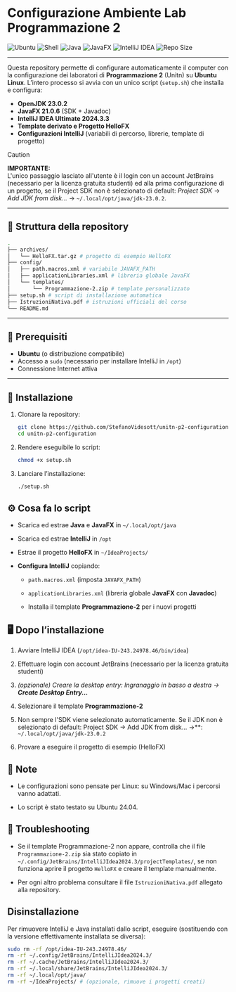 # Configurazione Ambiente Lab Programmazione 2

![Ubuntu](https://img.shields.io/badge/Ubuntu-24.04-orange?logo=ubuntu)
![Shell](https://img.shields.io/badge/Shell-Bash-yellow?logo=gnu-bash)
![Java](https://img.shields.io/badge/Java-23.0.2-blue?logo=java)
![JavaFX](https://img.shields.io/badge/JavaFX-21.0.6-green?logo=javafx)
![IntelliJ IDEA](https://img.shields.io/badge/IntelliJ%20IDEA-2024.3.3-purple?logo=intellijidea)
![Repo Size](https://img.shields.io/github/repo-size/StefanoVidesott/unitn-p2-configuration?color=blue)

---

Questa repository permette di configurare automaticamente il computer con la configurazione dei laboratori di **Programmazione 2** (Unitn) su **Ubuntu Linux**.
L’intero processo si avvia con un unico script (`setup.sh`) che installa e configura:

- **OpenJDK 23.0.2**
- **JavaFX 21.0.6** (SDK + Javadoc)
- **IntelliJ IDEA Ultimate 2024.3.3**
- **Template derivato e Progetto HelloFX**
- **Configurazioni IntelliJ** (variabili di percorso, librerie, template di progetto)

> [!Caution]
> **IMPORTANTE:** <br>
> L'unico passaggio lasciato all'utente è il login con un account JetBrains (necessario per la licenza gratuita studenti) ed alla prima configurazione di un progetto, se il Project SDK non è selezionato di default: *Project SDK* -> *Add JDK from disk...* -> `~/.local/opt/java/jdk-23.0.2`.


---

## 📂 Struttura della repository
```bash
.
├── archives/
│   └── HelloFX.tar.gz # progetto di esempio HelloFX
├── config/
│   ├── path.macros.xml # variabile JAVAFX_PATH
│   ├── applicationLibraries.xml # libreria globale JavaFX
│   └── templates/
│       └── Programmazione-2.zip # template personalizzato
├── setup.sh # script di installazione automatica
├── IstruzioniNativa.pdf # istruzioni ufficiali del corso
└── README.md
```
---

## 🔧 Prerequisiti

- **Ubuntu** (o distribuzione compatibile)
- Accesso a `sudo` (necessario per installare IntelliJ in `/opt`)
- Connessione Internet attiva

---

## 🚀 Installazione

1. Clonare la repository:
   ```bash
   git clone https://github.com/StefanoVidesott/unitn-p2-configuration.git
   cd unitn-p2-configuration
   ```

2. Rendere eseguibile lo script:
    ```bash
    chmod +x setup.sh
    ```

3. Lanciare l’installazione:
    ```bash
    ./setup.sh
    ```

## ⚙️ Cosa fa lo script
- Scarica ed estrae **Java** e **JavaFX** in `~/.local/opt/java`

- Scarica ed estrae **IntelliJ** in `/opt`

- Estrae il progetto **HelloFX** in `~/IdeaProjects/`

- **Configura IntelliJ** copiando:

    - `path.macros.xml` (imposta `JAVAFX_PATH`)

    - `applicationLibraries.xml` (libreria globale **JavaFX** con **Javadoc**)

    - Installa il template **Programmazione-2** per i nuovi progetti

## 🖥️ Dopo l’installazione
1. Avviare IntelliJ IDEA (`/opt/idea-IU-243.24978.46/bin/idea`)

2. Effettuare login con account JetBrains (necessario per la licenza gratuita studenti)

3. *(opzionale) Creare la desktop entry: Ingranaggio in basso a destra -> **Create Desktop Entry...***

3. Selezionare il template **Programmazione-2**

4. Non sempre l'SDK viene selezionato automaticamente. Se il JDK non è selezionato di default: Project SDK -> Add JDK from disk... ->**: `~/.local/opt/java/jdk-23.0.2`

5. Provare a eseguire il progetto di esempio (HelloFX)

## 🔎 Note
- Le configurazioni sono pensate per Linux: su Windows/Mac i percorsi vanno adattati.

- Lo script è stato testato su Ubuntu 24.04.

## 🔧 Troubleshooting

- Se il template Programmazione-2 non appare, controlla che il file `Programmazione-2.zip` sia stato copiato in `~/.config/JetBrains/IntelliJIdea2024.3/projectTemplates/`, se non funziona aprire il progetto `HelloFX` e creare il template manualmente.

- Per ogni altro problema consultare il file `IstruzioniNativa.pdf` allegato alla repository.

## Disinstallazione
Per rimuovere IntelliJ e Java installati dallo script, eseguire (sostituendo con la versione effettivamente installata se diversa):
```bash
sudo rm -rf /opt/idea-IU-243.24978.46/
rm -rf ~/.config/JetBrains/IntelliJIdea2024.3/
rm -rf ~/.cache/JetBrains/IntelliJIdea2024.3/
rm -rf ~/.local/share/JetBrains/IntelliJIdea2024.3/
rm -rf ~/.local/opt/java/
rm -rf ~/IdeaProjects/ # (opzionale, rimuove i progetti creati)
```